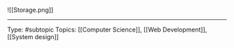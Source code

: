![[Storage.png]]
___
Type: #subtopic 
Topics: [[Computer Science]], [[Web Development]], [[System design]]


